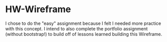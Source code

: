 # HW-Wireframe

I chose to do the "easy" assignment because I felt I needed more practice with this concept.  I intend to also complete the portfolio assignment (without bootstrap!) to build off of lessons learned building this Wireframe.
